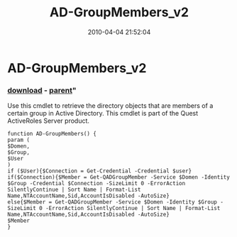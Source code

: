 ﻿---
pid:            1739
parent:         1738
children:       
poster:         Angel-Keeper
title:          AD-GroupMembers_v2
date:           2010-04-04 21:52:04
format:         posh
---

# AD-GroupMembers_v2

### [download](1739.ps1) - [parent](1738.md)"

Use this cmdlet to retrieve the directory objects that are members of a certain group in Active Directory.
This cmdlet is part of the Quest ActiveRoles Server product.

```posh
function AD-GroupMembers() {
param (
$Domen,
$Group,
$User
)
if ($User){$Connection = Get-Credential -Credential $user}
if($Connection){$Member = Get-QADGroupMember -Service $Domen -Identity $Group -Credential $Connection -SizeLimit 0 -ErrorAction SilentlyContinue | Sort Name | Format-List Name,NTAccountName,Sid,AccountIsDisabled -AutoSize}
else{$Member = Get-QADGroupMember -Service $Domen -Identity $Group -SizeLimit 0 -ErrorAction SilentlyContinue | Sort Name | Format-List Name,NTAccountName,Sid,AccountIsDisabled -AutoSize}
$Member
}
```
